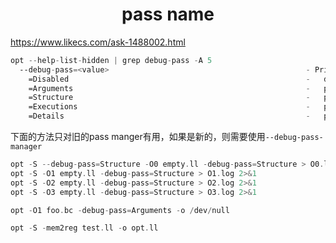 <h1 align="center">pass name</h1>


https://www.likecs.com/ask-1488002.html



```asm
opt --help-list-hidden | grep debug-pass -A 5
  --debug-pass=<value>                                            - Print PassManager debugging information
    =Disabled                                                     -   disable debug output
    =Arguments                                                    -   print pass arguments to pass to 'opt'（输出使用了哪些用于优化的选项）
    =Structure                                                    -   print pass structure before run()  输出具体有优化名称
    =Executions                                                   -   print pass name before it is executed
    =Details                                                      -   print pass details when it is executed
```





下面的方法只对旧的pass manger有用，如果是新的，则需要使用`--debug-pass-manager`

```asm
opt -S --debug-pass=Structure -O0 empty.ll -debug-pass=Structure > O0.log 2>&1
opt -S -O1 empty.ll -debug-pass=Structure > O1.log 2>&1
opt -S -O2 empty.ll -debug-pass=Structure > O2.log 2>&1
opt -S -O3 empty.ll -debug-pass=Structure > O3.log 2>&1
```





```asm
opt -O1 foo.bc -debug-pass=Arguments -o /dev/null
```



```asm
opt -S -mem2reg test.ll -o opt.ll
```

